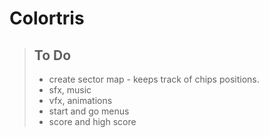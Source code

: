 # Colortris
>
>## To Do
>
> - create sector map - keeps track of chips positions.  
> - sfx, music
> - vfx, animations
> - start and go menus
> - score and high score
